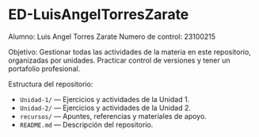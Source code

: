 # ED-LuisAngelTorresZarate

Alumno: Luis Angel Torres Zarate
Numero de control: 23100215

Objetivo:
Gestionar todas las actividades de la materia en este repositorio, organizadas por unidades. Practicar control de versiones y tener un portafolio profesional.

Estructura del repositorio:
- `Unidad-1/` — Ejercicios y actividades de la Unidad 1.  
- `Unidad-2/` — Ejercicios y actividades de la Unidad 2.  
- `recursos/` — Apuntes, referencias y materiales de apoyo.  
- `README.md` — Descripción del repositorio.
